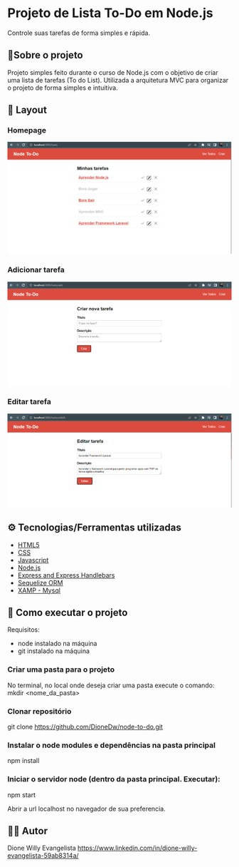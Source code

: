 # Projeto de Lista To-Do em Node.js

Controle suas tarefas de forma simples e rápida.

## :mag_right:Sobre o projeto
Projeto simples feito durante o curso de Node.js com o objetivo de criar uma lista de tarefas (To do List). Utilizada a arquitetura MVC para organizar o projeto de forma simples e intuitiva.

## :art: Layout
### Homepage
![home](previews/home.png)

### Adicionar tarefa
![add](previews/create-task.png)

### Editar tarefa
![view](previews/edit.png)

## :gear: Tecnologias/Ferramentas utilizadas
- [HTML5](https://developer.mozilla.org/pt-BR/docs/Web/HTML)
- [CSS](https://developer.mozilla.org/pt-BR/docs/Web/CSS)
- [Javascript](https://developer.mozilla.org/pt-BR/docs/Web/JavaScript)
- [Node.js](https://nodejs.org/en/)
- [Express and Express Handlebars](https://www.npmjs.com/package/express-handlebars)
- [Sequelize ORM](https://sequelize.org/)
- [XAMP - Mysql](https://www.apachefriends.org/pt_br/index.html)

## :file_folder: Como executar o projeto

Requisitos: 
- node instalado na máquina
- git instalado na máquina
 
### Criar uma pasta para o projeto
No terminal, no local onde deseja criar uma pasta execute o comando: 
mkdir <nome_da_pasta>
### Clonar repositório
git clone https://github.com/DioneDw/node-to-do.git
### Instalar o node modules e dependências na pasta principal
npm install                                                                                                          
### Iniciar o servidor node (dentro da pasta principal. Executar):            
npm start

Abrir a url localhost no navegador de sua preferencia.

## :raising_hand_man: Autor
Dione Willy Evangelista
https://www.linkedin.com/in/dione-willy-evangelista-59ab8314a/